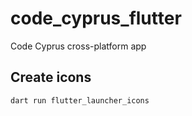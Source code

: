 # code_cyprus_flutter

Code Cyprus cross-platform app

## Create icons

`dart run flutter_launcher_icons`